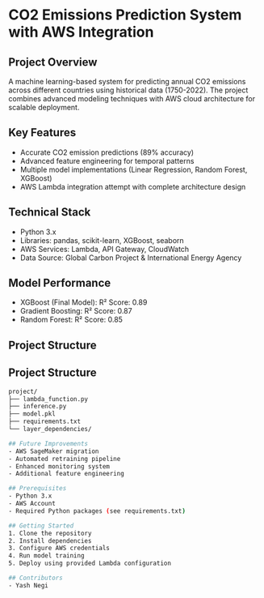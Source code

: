 # CO2 Emissions Prediction System with AWS Integration

## Project Overview
A machine learning-based system for predicting annual CO2 emissions across different countries using historical data (1750-2022). The project combines advanced modeling techniques with AWS cloud architecture for scalable deployment.

## Key Features
- Accurate CO2 emission predictions (89% accuracy)
- Advanced feature engineering for temporal patterns
- Multiple model implementations (Linear Regression, Random Forest, XGBoost)
- AWS Lambda integration attempt with complete architecture design

## Technical Stack
- Python 3.x
- Libraries: pandas, scikit-learn, XGBoost, seaborn
- AWS Services: Lambda, API Gateway, CloudWatch
- Data Source: Global Carbon Project & International Energy Agency

## Model Performance
- XGBoost (Final Model): R² Score: 0.89
- Gradient Boosting: R² Score: 0.87
- Random Forest: R² Score: 0.85

## Project Structure
## Project Structure
```bash
project/
├── lambda_function.py
├── inference.py
├── model.pkl
├── requirements.txt
└── layer_dependencies/ 

## Future Improvements
- AWS SageMaker migration
- Automated retraining pipeline
- Enhanced monitoring system
- Additional feature engineering

## Prerequisites
- Python 3.x
- AWS Account
- Required Python packages (see requirements.txt)

## Getting Started
1. Clone the repository
2. Install dependencies
3. Configure AWS credentials
4. Run model training
5. Deploy using provided Lambda configuration

## Contributors
- Yash Negi
